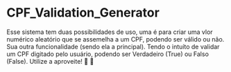 # CPF_Validation_Generator

Esse sistema tem duas possibilidades de uso, uma é para criar uma vlor numérico aleatório que se assemelha a um CPF, podendo ser válido ou não. Sua outra funcionalidade
(sendo ela a principal).
Tendo o intuíto de validar um CPF digitado pelo usuário, podendo ser Verdadeiro (True) ou Falso (False). Utilize a aproveite!
🗿 🍷
